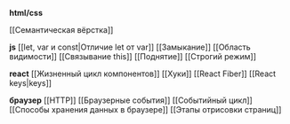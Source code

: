 **html/css**

[[Семантическая вёрстка]]

**js**
[[let, var и const|Отличие let от var]]
[[Замыкание]]
[[Область видимости]]
[[Связывание this]]
[[Поднятие]]
[[Строгий режим]]

**react**
[[Жизненный цикл компонентов]]
[[Хуки]]
[[React Fiber]]
[[React keys|keys]]

**браузер**
[[HTTP]]
[[Браузерные события]]
[[Событийный цикл]]
[[Способы хранения данных в браузере]]
[[Этапы отрисовки страниц]]



